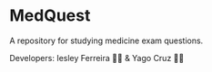 # MedQuest
A repository for studying medicine exam questions.

Developers: Iesley Ferreira 👨‍💻 & Yago Cruz 👨‍💻